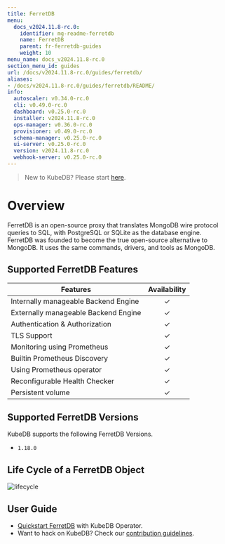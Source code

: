 ```yaml
---
title: FerretDB
menu:
  docs_v2024.11.8-rc.0:
    identifier: mg-readme-ferretdb
    name: FerretDB
    parent: fr-ferretdb-guides
    weight: 10
menu_name: docs_v2024.11.8-rc.0
section_menu_id: guides
url: /docs/v2024.11.8-rc.0/guides/ferretdb/
aliases:
- /docs/v2024.11.8-rc.0/guides/ferretdb/README/
info:
  autoscaler: v0.34.0-rc.0
  cli: v0.49.0-rc.0
  dashboard: v0.25.0-rc.0
  installer: v2024.11.8-rc.0
  ops-manager: v0.36.0-rc.0
  provisioner: v0.49.0-rc.0
  schema-manager: v0.25.0-rc.0
  ui-server: v0.25.0-rc.0
  version: v2024.11.8-rc.0
  webhook-server: v0.25.0-rc.0
---
```


> New to KubeDB? Please start [here](/docs/v2024.11.8-rc.0/README).

# Overview

FerretDB is an open-source proxy that translates MongoDB wire protocol queries to SQL, with PostgreSQL or SQLite as the database engine. FerretDB was founded to become the true open-source alternative to MongoDB. It uses the same commands, drivers, and tools as MongoDB.

## Supported FerretDB Features

| Features                              | Availability |
|---------------------------------------|:------------:|
| Internally  manageable Backend Engine |   &#10003;   |
| Externally manageable Backend Engine  |   &#10003;   |
| Authentication & Authorization        |   &#10003;   |
| TLS Support                           |   &#10003;   |
| Monitoring using Prometheus           |   &#10003;   |
| Builtin Prometheus Discovery          |   &#10003;   |
| Using Prometheus operator             |   &#10003;   |
| Reconfigurable Health Checker         |   &#10003;   |
| Persistent volume                     |   &#10003;   |

## Supported FerretDB Versions

KubeDB supports the following FerretDB Versions.
- `1.18.0`

## Life Cycle of a FerretDB Object

<!---
ref : https://app.diagrams.net/
--->

<p text-align="center">
    <img alt="lifecycle"  src="/docs/v2024.11.8-rc.0/images/ferretdb/quick-start.png" >
</p>

## User Guide

- [Quickstart FerretDB](/docs/v2024.11.8-rc.0/guides/ferretdb/quickstart/quickstart) with KubeDB Operator.
- Want to hack on KubeDB? Check our [contribution guidelines](/docs/v2024.11.8-rc.0/CONTRIBUTING).